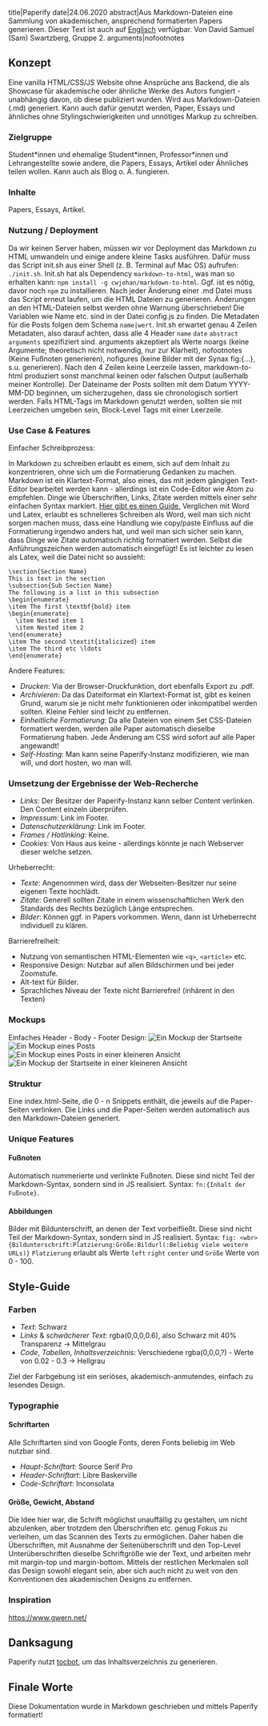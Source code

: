 title|Paperify
date|24.06.2020
abstract|Aus Markdown-Dateien eine Sammlung von akademischen, ansprechend formatierten Papers generieren. Dieser Text ist auch auf <a href="2020-06-24-documentation-en">Englisch</a> verfügbar. Von David Samuel (Sam) Swartzberg, Gruppe 2.
arguments|nofootnotes
## Konzept

Eine vanilla HTML/CSS/JS Website ohne Ansprüche ans Backend, die als Showcase für akademische oder ähnliche Werke des Autors fungiert - unabhängig davon, ob diese publiziert wurden. Wird aus Markdown-Dateien (.md) generiert. Kann auch dafür genutzt werden, Paper, Essays und ähnliches ohne Stylingschwierigkeiten und unnötiges Markup zu schreiben.

### Zielgruppe

Student\*innen und ehemalige Student\*innen, Professor*innen und Lehrangestellte sowie andere, die Papers, Essays, Artikel oder Ähnliches teilen wollen. Kann auch als Blog o. Ä. fungieren.

### Inhalte

Papers, Essays, Artikel.

### Nutzung / Deployment

Da wir keinen Server haben, müssen wir vor Deployment das Markdown zu HTML umwandeln und einige andere kleine Tasks ausführen. Dafür muss das Script init.sh aus einer Shell (z. B. Terminal auf Mac OS) aufrufen: `./init.sh`. Init.sh hat als Dependency `markdown-to-html`, was man so erhalten kann: `npm install -g cwjohan/markdown-to-html`. Ggf. ist es nötig, davor noch `npm` zu installieren. Nach jeder Änderung einer .md Datei muss das Script erneut laufen, um die HTML Dateien zu generieren. Änderungen an den HTML-Dateien selbst werden ohne Warnung überschrieben!
Die Variablen wie Name etc. sind in der Datei config.js zu finden. Die Metadaten für die Posts folgen dem Schema `name|wert`. Init.sh erwartet genau 4 Zeilen Metadaten, also darauf achten, dass alle 4 Header `name` `date` `abstract` `arguments` spezifiziert sind. arguments akzeptiert als Werte noargs (keine Argumente; theoretisch nicht notwendig, nur zur Klarheit), nofootnotes (Keine Fußnoten generieren), nofigures (keine Bilder mit der Synax fig:{...}, s.u. generieren). Nach den 4 Zeilen keine Leerzeile lassen, markdown-to-html produziert sonst manchmal keinen oder falschen Output (außerhalb meiner Kontrolle).
Der Dateiname der Posts sollten mit dem Datum YYYY-MM-DD beginnen, um sicherzugehen, dass sie chronologisch sortiert werden.
Falls HTML-Tags im Markdown genutzt werden, sollten sie mit Leerzeichen umgeben sein, Block-Level Tags mit einer Leerzeile.

### Use Case & Features

Einfacher Schreibprozess:

In Markdown zu schreiben erlaubt es einem, sich auf dem Inhalt zu konzentrieren, ohne sich um die Formatierung Gedanken zu machen. Markdown ist ein Klartext-Format, also eines, das mit jedem gängigen Text-Editor bearbeitet werden kann - allerdings ist ein Code-Editor wie Atom zu empfehlen. Dinge wie Überschriften, Links, Zitate werden mittels einer sehr einfachen Syntax markiert. [Hier gibt es einen Guide.](https://guides.github.com/features/mastering-markdown/)
Verglichen mit Word und Latex, erlaubt es schnelleres Schreiben als Word, weil man sich nicht sorgen machen muss, dass eine Handlung wie copy/paste Einfluss auf die Formatierung irgendwo anders hat, und weil man sich sicher sein kann, dass Dinge wie Zitate automatisch richtig formatiert werden. Selbst die Anführungszeichen werden automatisch eingefügt!
Es ist leichter zu lesen als Latex, weil die Datei nicht so aussieht:

```
\section{Section Name}
This is text in the section
\subsection{Sub Section Name}
The following is a list in this subsection
\begin{enumerate}
\item The first \textbf{bold} item
\begin{enumerate}
  \item Nested item 1
  \item Nested item 2
\end{enumerate}
\item The second \textit{italicized} item
\item The third etc \ldots
\end{enumerate}
```

Andere Features:

- *Drucken*: Via der Browser-Druckfunktion, dort ebenfalls Export zu .pdf.
- *Archivieren*: Da das Dateiformat ein Klartext-Format ist, gibt es keinen Grund, warum sie je nicht mehr funktionieren oder inkompatibel werden sollten. Kleine Fehler sind leicht zu entfernen.
- *Einheitliche Formatierung*: Da alle Dateien von einem Set CSS-Dateien formatiert werden, werden alle Paper automatisch dieselbe Formatierung haben. Jede Änderung am CSS wird sofort auf alle Paper angewandt!
- *Self-Hosting*: Man kann seine Paperify-Instanz modifizieren, wie man will, und dort hosten, wo man will.

### Umsetzung der Ergebnisse der Web-Recherche

- *Links*: Der Besitzer der Paperify-Instanz kann selber Content verlinken. Den Content einzeln überprüfen.
- *Impressum*: Link im Footer.
- *Datenschutzerklärung*: Link im Footer.
- *Frames / Hotlinking*: Keine.
- *Cookies*: Von Haus aus keine - allerdings könnte je nach Webserver dieser welche setzen.

Urheberrecht:

- *Texte*: Angenommen wird, dass der Webseiten-Besitzer nur seine eigenen Texte hochlädt.
- *Zitate*: Generell sollten Zitate in einem wissenschaftlichen Werk den Standards des Rechts bezüglich Länge entsprechen.
- *Bilder*: Können ggf. in Papers vorkommen. Wenn, dann ist Urheberrecht individuell zu klären.

Barrierefreiheit:

- Nutzung von semantischen HTML-Elementen wie `<q>`, `<article>` etc.
- Responsive Design: Nutzbar auf allen Bildschirmen und bei jeder Zoomstufe.
- Alt-text für Bilder.
- Sprachliches Niveau der Texte nicht Barrierefrei! (inhärent in den Texten)

### Mockups

Einfaches Header - Body - Footer Design:
![Ein Mockup der Startseite](2020-06-24-documentation-de-nopreview/mockup1.png)
![Ein Mockup eines Posts](2020-06-24-documentation-de-nopreview/mockup2.png)
![Ein Mockup eines Posts in einer kleineren Ansicht](2020-06-24-documentation-de-nopreview/mockup3.png)
![Ein Mockup der Startseite in einer kleineren Ansicht](2020-06-24-documentation-de-nopreview/mockup4.png)

### Struktur

Eine index.html-Seite, die 0 - n Snippets enthält, die jeweils auf die Paper-Seiten verlinken.
Die Links und die Paper-Seiten werden automatisch aus den Markdown-Dateien generiert.

### Unique Features

#### Fußnoten

Automatisch nummerierte und verlinkte Fußnoten. Diese sind nicht Teil der Markdown-Syntax, sondern sind in JS realisiert. Syntax: `fn:{Inhalt der Fußnote}`.

#### Abbildungen

Bilder mit Bildunterschrift, an denen der Text vorbeifließt. Diese sind nicht Teil der Markdown-Syntax, sondern sind in JS realisiert. Syntax: `fig: <wbr> {Bildunterschrift:Platzierung:Größe:Bildurl(:Beliebig viele weitere URLs)}`
`Platzierung` erlaubt als Werte `left` `right` `center` und `Größe` Werte von 0 - 100.

## Style-Guide

### Farben

- *Text*: Schwarz
- *Links* & *schwächerer Text*: rgba(0,0,0,0.6), also Schwarz mit 40% Transparenz -> Mittelgrau
- *Code*, *Tabellen*, *Inhaltsverzeichnis*: Verschiedene rgba(0,0,0,?) - Werte von 0.02 - 0.3 -> Hellgrau

Ziel der Farbgebung ist ein seriöses, akademisch-anmutendes, einfach zu lesendes Design.

### Typographie

#### Schriftarten

Alle Schriftarten sind von Google Fonts, deren Fonts beliebig im Web nutzbar sind.

- *Haupt-Schriftart*: Source Serif Pro
- *Header-Schriftart*: Libre Baskerville
- *Code-Schriftart*: Inconsolata

#### Größe, Gewicht, Abstand

Die Idee hier war, die Schrift möglichst unauffällig zu gestalten, um nicht abzulenken, aber trotzdem den Überschriften etc. genug Fokus zu verleihen, um das Scannen des Texts zu ermöglichen. Daher haben die Überschriften, mit Ausnahme der Seitenüberschrift und den Top-Level Unterüberschriften dieselbe Schriftgröße wie der Text, und arbeiten mehr mit margin-top und margin-bottom.
Mittels der restlichen Merkmalen soll das Design sowohl elegant sein, aber sich auch nicht zu weit von den Konventionen des akademischen Designs zu entfernen.

### Inspiration

https://www.gwern.net/

## Danksagung

Paperify nutzt [tocbot](https://tscanlin.github.io/tocbot/), um das Inhaltsverzeichnis zu generieren.

## Finale Worte

Diese Dokumentation wurde in Markdown geschrieben und mittels Paperify formatiert!
